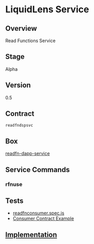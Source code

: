 LiquidLens Service
=================

## Overview
Read Functions Service

## Stage
Alpha

## Version
0.5

## Contract

```readfndspsvc```

## Box
[readfn-dapp-service](../../developers/boxes/readfn-dapp-service)

## Service Commands
### rfnuse
## Tests 
* [readfnconsumer.spec.js](https://github.com/liquidapps-io/zeus-sdk/tree/master/boxes/groups/services/readfn-dapp-service/test/readfnconsumer.spec.js)
* [Consumer Contract Example](https://github.com/liquidapps-io/zeus-sdk/tree/master/boxes/groups/services/readfn-dapp-service/contracts/eos/readfnconsumer/readfnconsumer.cpp)
## [Implementation](https://github.com/liquidapps-io/zeus-sdk/tree/master/boxes/groups/services/readfn-dapp-service/contracts/eos/dappservices/_readfn_impl.hpp)
